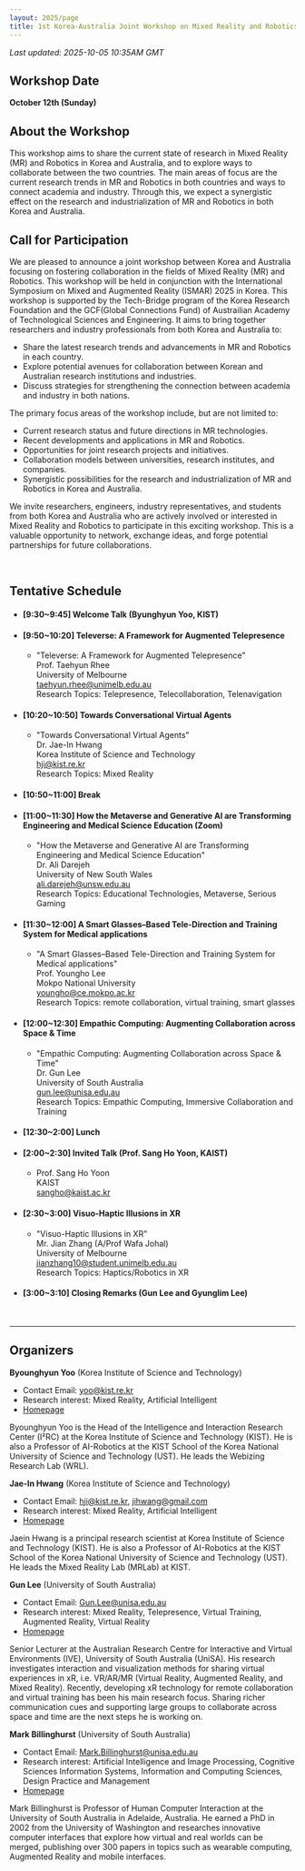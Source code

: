 ```yaml
---
layout: 2025/page
title: 1st Korea-Australia Joint Workshop on Mixed Reality and Robotics (KAMRR’25)
---
```


<!-- add custom title css style for this page -->
<style>
.hero-title h1,
.hero-section h1,
h1.page-title,
main h1:first-of-type {
  font-size: clamp(1rem, 3vw + 0.5rem, 2.8rem);
  line-height: 1.2;
  letter-spacing: -0.01em;
  word-break: keep-all;
  overflow-wrap: anywhere;
  margin-bottom: 0.5em;
  text-align: center;
}

@media (max-width: 400px) {
  .hero-title h1,
  .hero-section h1,
  h1.page-title,
  main h1:first-of-type {
    font-size: 1.2rem;
  }
}

@media (max-width: 250px) {
  .hero-title h1,
  .hero-section h1,
  h1.page-title,
  main h1:first-of-type {
    font-size: 1rem;
  }
}
</style>

*Last updated: 2025-10-05 10:35AM GMT*

## Workshop Date
**October 12th (Sunday)**

## About the Workshop
This workshop aims to share the current state of research in Mixed Reality (MR) and Robotics in Korea and Australia, and to explore ways to collaborate between the two countries. The main areas of focus are the current research trends in MR and Robotics in both countries and ways to connect academia and industry. Through this, we expect a synergistic effect on the research and industrialization of MR and Robotics in both Korea and Australia.

## Call for Participation
We are pleased to announce a joint workshop between Korea and Australia focusing on fostering collaboration in the fields of Mixed Reality (MR) and Robotics. This workshop will be held in conjunction with the International Symposium on Mixed and Augmented Reality (ISMAR) 2025 in Korea. 
This workshop is supported by the Tech-Bridge program of the Korea Research Foundation and the GCF(Global Connections Fund) of Austrailian Academy of Technological Sciences and Engineering. It aims to bring together researchers and industry professionals from both Korea and Australia to:

  - Share the latest research trends and advancements in MR and Robotics in each country.
  - Explore potential avenues for collaboration between Korean and Australian research institutions and industries.
  - Discuss strategies for strengthening the connection between academia and industry in both nations.

The primary focus areas of the workshop include, but are not limited to:
  - Current research status and future directions in MR technologies. 
  - Recent developments and applications in MR and Robotics. 
  - Opportunities for joint research projects and initiatives. 
  - Collaboration models between universities, research institutes, and companies. 
- Synergistic possibilities for the research and industrialization of MR and Robotics in Korea and Australia.

We invite researchers, engineers, industry representatives, and students from both Korea and Australia who are actively involved or interested in Mixed Reality and Robotics to participate in this exciting workshop. This is a valuable opportunity to network, exchange ideas, and forge potential partnerships for future collaborations.

<br>

## Tentative Schedule
- #### **\[9:30~9:45\] Welcome Talk (Byunghyun Yoo, KIST)**
- #### **\[9:50~10:20\] Televerse: A Framework for Augmented Telepresence**
  - "Televerse: A Framework for Augmented Telepresence" 
  <br> Prof. Taehyun Rhee 
  <br> University of Melbourne 
  <br> <taehyun.rhee@unimelb.edu.au>
  <br> Research Topics: Telepresence, Telecollaboration, Telenavigation
- #### **\[10:20~10:50\] Towards Conversational Virtual Agents**
  -  "Towards Conversational Virtual Agents"
  <br> Dr. Jae-In Hwang
  <br> Korea Institute of Science and Technology
  <br> <hji@kist.re.kr>
  <br> Research Topics: Mixed Reality
- #### **\[10:50~11:00\] Break**
- #### **\[11:00~11:30\] How the Metaverse and Generative AI are Transforming Engineering and Medical Science Education (Zoom)**
  - "How the Metaverse and Generative AI are Transforming Engineering and Medical Science Education"
  <br> Dr. Ali Darejeh
  <br> University of New South Wales
  <br> <ali.darejeh@unsw.edu.au>
  <br> Research Topics: Educational Technologies, Metaverse, Serious Gaming
- #### **\[11:30~12:00\] A Smart Glasses–Based Tele-Direction and Training System for Medical applications**
  - "A Smart Glasses–Based Tele-Direction and Training System for Medical applications" 
  <br> Prof. Youngho Lee
  <br> Mokpo National University
  <br> <youngho@ce.mokpo.ac.kr>
  <br> Research Topics: remote collaboration, virtual training, smart glasses
- #### **\[12:00~12:30\] Empathic Computing: Augmenting Collaboration across Space & Time**
  - "Empathic Computing: Augmenting Collaboration across Space & Time" 
  <br> Dr. Gun Lee 
  <br> University of South Australia
  <br> <gun.lee@unisa.edu.au>
  <br> Research Topics: Empathic Computing, Immersive Collaboration and Training
- #### **\[12:30~2:00\] Lunch**
- #### **\[2:00~2:30\] Invited Talk (Prof. Sang Ho Yoon, KAIST)**
  - Prof. Sang Ho Yoon 
  <br> KAIST
  <br> <sangho@kaist.ac.kr>
- #### **\[2:30~3:00\] Visuo-Haptic Illusions in XR**
  - "Visuo-Haptic Illusions in XR"
  <br> Mr. Jian Zhang (A/Prof Wafa Johal)
  <br> University of Melbourne
  <br> <jianzhang10@student.unimelb.edu.au>
  <br> Research Topics: Haptics/Robotics in XR
- #### **\[3:00~3:10\] Closing Remarks (Gun Lee and Gyunglim Lee)**

<br>

---
 
## Organizers

**Byounghyun Yoo** (Korea Institute of Science and Technology)

- Contact Email: <yoo@kist.re.kr>
- Research interest: Mixed Reality, Artificial Intelligent
- [Homepage](https://www.byoo.org)

Byounghyun Yoo is the Head of the Intelligence and Interaction Research Center (I²RC) at the Korea Institute of Science and Technology (KIST). He is also a Professor of AI-Robotics at the KIST School of the Korea National University of Science and Technology (UST). He leads the Webizing Research Lab (WRL).

**Jae-In Hwang** (Korea Institute of Science and Technology)

- Contact Email: <hji@kist.re.kr>, <jihwang@gmail.com>
- Research interest: Mixed Reality, Artificial Intelligent
- [Homepage](https://sites.google.com/view/mrlabkist)

Jaein Hwang is a principal research scientist at Korea Institute of Science and Technology (KIST). He is also a Professor of AI-Robotics at the KIST School of the Korea National University of Science and Technology (UST). He leads the Mixed Reality Lab (MRLab) at KIST.

**Gun Lee** (University of South Australia)

- Contact Email: <Gun.Lee@unisa.edu.au>
- Research interest: Mixed Reality, Telepresence, Virtual Training, Augmented Reality, Virtual Reality
- [Homepage](https://people.unisa.edu.au/gun.lee)

Senior Lecturer at the Australian Research Centre for Interactive and Virtual Environments (IVE), University of South Australia (UniSA). His research investigates interaction and visualization methods for sharing virtual experiences in xR, i.e. VR/AR/MR (Virtual Reality, Augmented Reality, and Mixed Reality). Recently, developing xR technology for remote collaboration and virtual training has been his main research focus. Sharing richer communication cues and supporting large groups to collaborate across space and time are the next steps he is working on.


**Mark Billinghurst** (University of South Australia)

- Contact Email: <Mark.Billinghurst@unisa.edu.au>
- Research interest: Artificial Intelligence and Image Processing, Cognitive Sciences Information Systems, Information and Computing Sciences, Design Practice and Management
- [Homepage](https://people.unisa.edu.au/Mark.Billinghurst)

Mark Billinghurst is Professor of Human Computer Interaction at the University of South Australia in Adelaide, Australia. He earned a PhD in 2002 from the University of Washington and researches innovative computer interfaces that explore how virtual and real worlds can be merged, publishing over 300 papers in topics such as wearable computing, Augmented Reality and mobile interfaces.